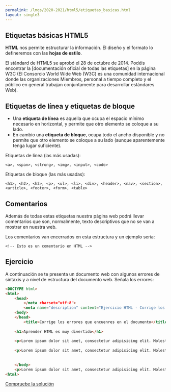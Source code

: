 ```yaml
---
permalink: /lmgs/2020-2021/html5/etiquetas_basicas.html
layout: single3
---
```


## Etiquetas básicas HTML5

**HTML** nos permite estructurar la información. El diseño y el formato lo defineremos con las **hojas de estilo**.

El stándard de HTML5 se aprobó el 28 de octubre de 2014. Podéis encontrar la [documentación oficial de todas las etiquetas] en la página W3C (El Consorcio World Wide Web (W3C) es una comunidad internacional donde las organizaciones Miembros, personal a tiempo completo y el público en general trabajan conjuntamente para desarrollar estándares Web). 

## Etiquetas de línea y etiquetas de bloque

* Una **etiqueta de línea** es aquella que ocupa el espacio mínimo necesario en horizontal, y permite que otro elemento se coloque a su lado. 
* En cambio una **etiqueta de bloque**, ocupa todo el ancho disponible y no permite que otro elemento se coloque a su lado (aunque aparentemente tenga lugar suficiente).

Etiquetas de línea (las más usadas):

`<a>, <span>, <strong>, <img>, <input>, <code>`

Etiquetas de bloque (las más usadas):

`<h1>, <h2>, <h3>, <p>, <ul>, <li>, <div>, <header>, <nav>, <section>, <article>, <footer>, <form>, <table>`


## Comentarios

Además de todas estas etiquetas nuestra página web podrá llevar comentarios que son, normalmente, texto descriptivos que no se van a mostrar en nuestra web.

Los comentarios van encerrados en esta estructura y un ejemplo sería:

`<!-- Esto es un comentario en HTML -->`

## Ejercicio

A continuación se te presenta un documento web con algunos errores de sintaxis y a nivel de estructura del documento web. Señala los errores:

```html
<DOCTYPE html>
<html>
    <head>
        </meta charset="utf-8">
        <meta name="description" content="Ejercicio HTML - Corrige los errores">
    <body>
    </head>
        <title>Corrige los errores que encuenres en el documento</title>
        
    <h1>Aprender HTML es muy divertido</h1>
    
    <p>Lorem ipsum dolor sit amet, consectetur adipisicing elit. Molestiae quam optio nesciunt atque iure  animi dicta velit
   
    <p>Lorem ipsum dolor sit amet, consectetur adipisicing elit. Molestiae quam optio nesciunt atque iure  animi dicta velit</p>
      
   
    </body>
    <p>Lorem ipsum dolor sit amet, consectetur adipisicing elit. Molestiae quam optio nesciunt atque iure  animi dicta velit</p>
<html>
```

[Compruebe la solución](doc/solucion1.txt)